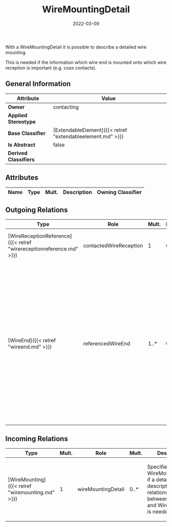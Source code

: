 ﻿---
title: WireMountingDetail
toc: false
type: specs
date: "2022-03-09"
draft: false
specification: VEC
version: 2.0.0
documentType: "Recommendation"
elementType: Class
classes:
  - WireMountingDetail
menu_name: vec-2.0.0
---
<p> With a WireMountingDetail it is possible to describe a detailed wire mounting.     </p>      <p> This is needed if the information which wire end is mounted onto which wire reception is important (e.g. coax contacts).      </p>

## General Information

| Attribute               | Value |
|-------------------------|-------|
| **Owner**               | contacting |
| **Applied Stereotype**  |   |
| **Base Classifier**     | [ExtendableElement]({{< relref "extendableelement.md" >}})<br/>  |
| **Is Abstract**         | false |
| **Derived Classifiers** |   |

## Attributes
|  Name  |  Type  |  Mult.  |  Description  |  Owning Classifier  |
|--------|--------|---------|---------------|--------------|

## Outgoing Relations
|    Type  |   Role   |   Mult.   |   Mult.   |   Description   |
|----------|----------|-----------|-----------|-----------------|
| [WireReceptionReference]({{< relref "wirereceptionreference.md" >}}) | contactedWireReception | 1 | 0..* | References the WireReception that is used for the WireMounting. |
| [WireEnd]({{< relref "wireend.md" >}}) | referencedWireEnd | 1..* | 0..* | References the WireEnds that are mounted to referenced WireReception. A cardinality of more than one is allowed in order support parallel connectors, where multiple wire ends are placed on one side of the connector (one wire reception) and the other wire ends are placed on the other side of the connector (the other wire reception). |
##  Incoming Relations
|    Type  |   Mult.  |   Role    |   Mult.   |   Description  |
|----------|----------|-----------|-----------|----------------|
| [WireMounting]({{< relref "wiremounting.md" >}}) | 1 | wireMountingDetail | 0..* | <p> Specifies the WireMoutingDetails, if a detailed description of the relationships between WireEnds and WireReceptions is needed.      </p> |
